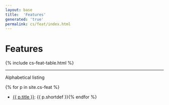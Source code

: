 ```yaml
---
layout: base
title:  'Features'
generated: 'true'
permalink: cs/feat/index.html
---
```


# Features

{% include cs-feat-table.html %}

----------

Alphabetical listing

{% for p in site.cs-feat %}
* [{{ p.title }}](): {{ p.shortdef }}{% endfor %}
